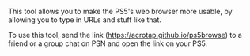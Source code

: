 This tool allows you to make the PS5's web browser more usable, by allowing you to type in URLs and stuff like that.

To use this tool, send the link (https://acrotap.github.io/ps5browse) to a friend or a group chat on PSN and open the link on your PS5.
